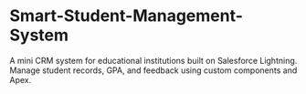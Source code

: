 # Smart-Student-Management-System
A mini CRM system for educational institutions built on Salesforce Lightning. Manage student records, GPA, and feedback using custom components and Apex.
